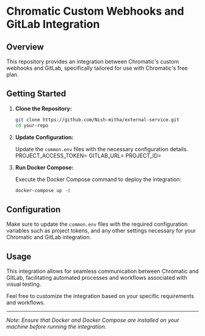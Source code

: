 # Chromatic Custom Webhooks and GitLab Integration

## Overview

This repository provides an integration between Chromatic's custom webhooks and GitLab, specifically tailored for use with Chromatic's free plan.

## Getting Started

1. **Clone the Repository:**

    ```bash
    git clone https://github.com/Nish-mitha/external-service.git
    cd your-repo
    ```

2. **Update Configuration:**

    Update the `common.env` files with the necessary configuration details.
    PROJECT_ACCESS_TOKEN=<Gitlab project access token>
    GITLAB_URL=<Self hosted Gitlab url>
    PROJECT_ID=<Your angular project ID>

3. **Run Docker Compose:**

    Execute the Docker Compose command to deploy the integration:

    ```bash
    docker-compose up -d
    ```

## Configuration

Make sure to update the `common.env` files with the required configuration variables such as project tokens, and any other settings necessary for your Chromatic and GitLab integration.

## Usage

This integration allows for seamless communication between Chromatic and GitLab, facilitating automated processes and workflows associated with visual testing.

Feel free to customize the integration based on your specific requirements and workflows.

---

*Note: Ensure that Docker and Docker Compose are installed on your machine before running the integration.*

